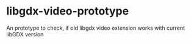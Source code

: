 # libgdx-video-prototype
An prototype to check, if old libgdx video extension works with current libGDX version
